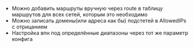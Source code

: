 - Можно добавить маршруты вручную через route в таблицу маршрутов для всех сетей, которым это необходимо 
- Можно записать домены(или адреса как бы) подстетей в AllowedIPs с отрицанием
- Настройка впн под определённые диапазоны через тот же параметр конфига